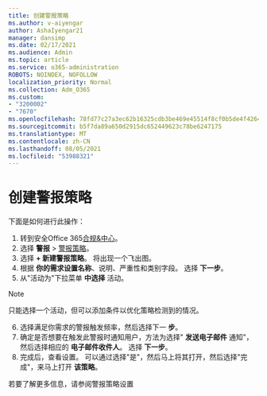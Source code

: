 ```yaml
---
title: 创建警报策略
ms.author: v-aiyengar
author: AshaIyengar21
manager: dansimp
ms.date: 02/17/2021
ms.audience: Admin
ms.topic: article
ms.service: o365-administration
ROBOTS: NOINDEX, NOFOLLOW
localization_priority: Normal
ms.collection: Adm_O365
ms.custom:
- "3200002"
- "7670"
ms.openlocfilehash: 78fd77c27a3ec62b16325cdb3be469e45514f8cf0b5de4f4264f080b23627eef
ms.sourcegitcommit: b5f7da89a650d2915dc652449623c78be6247175
ms.translationtype: MT
ms.contentlocale: zh-CN
ms.lasthandoff: 08/05/2021
ms.locfileid: "53988321"
---
```

# <a name="create-an-alert-policy"></a>创建警报策略

下面是如何进行此操作：

1. 转到安全Office 365[合规&中心](https://go.microsoft.com/fwlink/p/?linkid=2077143)。
1. 选择 **警报**  >  [警报策略](https://go.microsoft.com/fwlink/?linkid=2103208)。
1. 选择 **+ 新建警报策略**。 将出现一个飞出图。
1. 根据 **你的需求设置名称**、说明、严重性和类别字段。  选择 **下一步**。
1. 从"活动为"下拉菜单 **中选择** 活动。
> [!NOTE]
>  只能选择一个活动，但可以添加条件以优化策略检测到的情况。
6. 选择满足你需求的警报触发频率，然后选择下一 **步**。
7. 确定是否想要在触发此警报时通知用户，方法为选择" **发送电子邮件** 通知"，然后选择相应的 **电子邮件收件人**。 选择 **下一步**。
8. 完成后，查看设置。 可以通过选择"是"，然后马上将其打开，然后选择"完成"，来马上打开 **该策略**。

若要了解更多信息，请参阅警报策略设置


